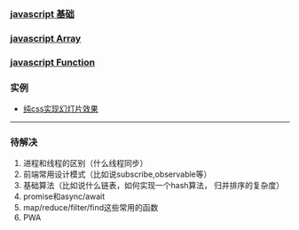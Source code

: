 ### [javascript 基础](note/Base.md)

### [javascript Array](note/Array.md)

### [javascript Function](note/Funtion.md)

### 实例

* [纯css实现幻灯片效果](code/prue-css-silder-1.html)

---

### 待解决

1. 进程和线程的区别（什么线程同步）
2. 前端常用设计模式（比如说subscribe,observable等）
3. 基础算法（比如说什么链表，如何实现一个hash算法， 归并排序的复杂度）
4. promise和async/await
5. map/reduce/filter/find这些常用的函数 
6.  PWA